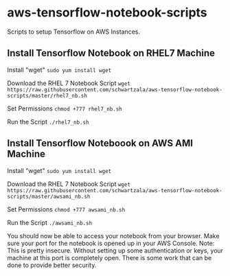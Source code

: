 # aws-tensorflow-notebook-scripts
Scripts to setup Tensorflow on AWS Instances.

## Install Tensorflow Notebook on RHEL7 Machine

Install "wget" 
```sudo yum install wget```

Download the RHEL 7 Notebook Script
```wget https://raw.githubusercontent.com/schwartzala/aws-tensorflow-notebook-scripts/master/rhel7_nb.sh```

Set Permissions
```chmod +777 rhel7_nb.sh```

Run the Script
```./rhel7_nb.sh```

## Install Tensorflow Noteboook on AWS AMI Machine

Install "wget" 
```sudo yum install wget```

Download the RHEL 7 Notebook Script
```wget https://raw.githubusercontent.com/schwartzala/aws-tensorflow-notebook-scripts/master/awsami_nb.sh```

Set Permissions
```chmod +777 awsami_nb.sh```

Run the Script
```./awsami_nb.sh```

You should now be able to access your notebook from your browser.
Make sure your port for the notebook is opened up in your AWS Console.
Note: This is pretty insecure. Without setting up some authentication or keys, your machine at this port is completely open. There is some work that can be done to provide better security.
